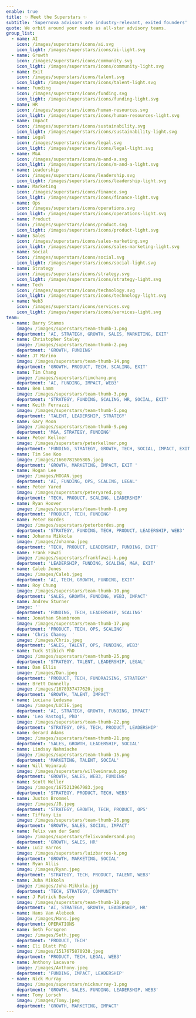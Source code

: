 ```yaml
---
enable: true
title: ✨ Meet the Superstars ✨
subtitle: 'Supernova advisors are industry-relevant, exited founders'
quote: We orbit around your needs as all-star advisory teams.
group_list:
  - name: AI
    icon: /images/superstars/icons/ai.svg
    icon_light: /images/superstars/icons/ai-light.svg
  - name: Growth
    icon: /images/superstars/icons/community.svg
    icon_light: /images/superstars/icons/community-light.svg
  - name: Exit
    icon: /images/superstars/icons/talent.svg
    icon_light: /images/superstars/icons/talent-light.svg
  - name: Funding
    icon: /images/superstars/icons/funding.svg
    icon_light: /images/superstars/icons/funding-light.svg
  - name: HR
    icon: /images/superstars/icons/human-resources.svg
    icon_light: /images/superstars/icons/human-resources-light.svg
  - name: Impact
    icon: /images/superstars/icons/sustainability.svg
    icon_light: /images/superstars/icons/sustainability-light.svg
  - name: Legal
    icon: /images/superstars/icons/legal.svg
    icon_light: /images/superstars/icons/legal-light.svg
  - name: M&A
    icon: /images/superstars/icons/m-and-a.svg
    icon_light: /images/superstars/icons/m-and-a-light.svg
  - name: Leadership
    icon: /images/superstars/icons/leadership.svg
    icon_light: /images/superstars/icons/leadership-light.svg
  - name: Marketing
    icon: /images/superstars/icons/finance.svg
    icon_light: /images/superstars/icons/finance-light.svg
  - name: Ops
    icon: /images/superstars/icons/operations.svg
    icon_light: /images/superstars/icons/operations-light.svg
  - name: Product
    icon: /images/superstars/icons/product.svg
    icon_light: /images/superstars/icons/product-light.svg
  - name: Sales
    icon: /images/superstars/icons/sales-marketing.svg
    icon_light: /images/superstars/icons/sales-marketing-light.svg
  - name: Social
    icon: /images/superstars/icons/social.svg
    icon_light: /images/superstars/icons/social-light.svg
  - name: Strategy
    icon: /images/superstars/icons/strategy.svg
    icon_light: /images/superstars/icons/strategy-light.svg
  - name: Tech
    icon: /images/superstars/icons/technology.svg
    icon_light: /images/superstars/icons/technology-light.svg
  - name: Web3
    icon: /images/superstars/icons/services.svg
    icon_light: /images/superstars/icons/services-light.svg
team:
  - name: Barry Stamos
    image: /images/superstars/team-thumb-1.png
    department: 'AI, STRATEGY, GROWTH, SALES, MARKETING, EXIT'
  - name: Christopher Staley
    image: /images/superstars/team-thumb-2.png
    department: 'GROWTH, FUNDING'
  - name: JT Marino
    image: /images/superstars/team-thumb-14.png
    department: 'GROWTH, PRODUCT, TECH, SCALING, EXIT'
  - name: Tim Chang
    image: /images/superstars/timchang.png
    department: 'AI, FUNDING, IMPACT, WEB3'
  - name: Ben Lamm
    image: /images/superstars/team-thumb-3.png
    department: 'STRATEGY, FUNDING, SCALING, HR, SOCIAL, EXIT'
  - name: Keith Ferrazzi
    image: /images/superstars/team-thumb-5.png
    department: 'TALENT, LEADERSHIP, STRATEGY'
  - name: Gary Moon
    image: /images/superstars/team-thumb-9.png
    department: 'M&A, STRATEGY, FUNDING'
  - name: Peter Kellner
    image: /images/superstars/peterkellner.png
    department: 'FUNDING, STRATEGY, GROWTH, TECH, SOCIAL, IMPACT, EXIT'
  - name: Tim Sae Koo
    image: /images/1660781505805.jpeg
    department: 'GROWTH, MARKETING, IMPACT, EXIT '
  - name: Hogan Lee
    image: /images/HOGAN.jpeg
    department: 'AI, FUNDING, OPS, SCALING, LEGAL'
  - name: Peter Yared
    image: /images/superstars/peteryared.png
    department: 'TECH, PRODUCT, SCALING, LEADERSHIP'
  - name: Ryan Hoover
    image: /images/superstars/team-thumb-8.png
    department: 'PRODUCT, TECH, FUNDING'
  - name: Peter Bordes
    image: /images/superstars/peterbordes.png
    department: 'STRATEGY, FUNDING, TECH, PRODUCT, LEADERSHIP, WEB3'
  - name: Johanna Mikkola
    image: /images/Johanna.jpeg
    department: 'TECH, PRODUCT, LEADERSHIP, FUNDING, EXIT'
  - name: Frank Fawzi
    image: /images/superstars/frankfawzi-k.png
    department: 'LEADERSHIP, FUNDING, SCALING, M&A, EXIT'
  - name: Caleb Jones
    image: /images/Caleb.jpeg
    department: 'AI, TECH, GROWTH, FUNDING, EXIT'
  - name: Roy Chung
    image: /images/superstars/team-thumb-10.png
    department: 'SALES, GROWTH, FUNDING, WEB3, IMPACT'
  - name: Andrew Sturner
    image: ''
    department: 'FUNDING, TECH, LEADERSHIP, SCALING'
  - name: Jonathan Shambroom
    image: /images/superstars/team-thumb-17.png
    department: 'PRODUCT, TECH, OPS, SCALING'
  - name: 'Chris Chaney  '
    image: /images/Chris.jpeg
    department: 'SALES, TALENT, OPS, FUNDING, WEB3'
  - name: Tuck Stibich PhD
    image: /images/superstars/team-thumb-25.png
    department: 'STRATEGY, TALENT, LEADERSHIP, LEGAL'
  - name: Dan Ellis
    image: /images/Dan.jpeg
    department: 'PRODUCT, TECH, FUNDRAISING, STRATEGY'
  - name: Brett Donnelly
    image: /images/1678937477620.jpeg
    department: 'GROWTH, TALENT, IMPACT'
  - name: Luciana Ledesma
    image: /images/LUCIE.jpeg
    department: 'AI, STRATEGY, GROWTH, FUNDING, IMPACT'
  - name: 'Leo Rastogi, PhD'
    image: /images/superstars/team-thumb-22.png
    department: 'STRATEGY, OPS, TECH, PRODUCT, LEADERSHIP'
  - name: Gerard Adams
    image: /images/superstars/team-thumb-21.png
    department: 'SALES, GROWTH, LEADERSHIP, SOCIAL'
  - name: Lindsay Nahmiache
    image: /images/superstars/team-thumb-15.png
    department: 'MARKETING, TALENT, SOCIAL'
  - name: Will Weinraub
    image: /images/superstars/willweinraub.png
    department: 'GROWTH, SALES, WEB3, FUNDING'
  - name: Scott Weller
    image: /images/1675213967983.jpeg
    department: 'STRATEGY, PRODUCT, TECH, WEB3'
  - name: Juston Brommel
    image: /images/JB.jpeg
    department: 'STRATEGY, GROWTH, TECH, PRODUCT, OPS'
  - name: Tiffany Liu
    image: /images/superstars/team-thumb-26.png
    department: 'GROWTH, SALES, SOCIAL, IMPACT'
  - name: Felix van der Sand
    image: /images/superstars/felixvandersand.png
    department: 'GROWTH, SALES, HR'
  - name: Luiz Barros
    image: /images/superstars/luizbarros-k.png
    department: 'GROWTH, MARKETING, SOCIAL'
  - name: Ryan Allis
    image: /images/Ryan.jpeg
    department: 'STRATEGY, TECH, PRODUCT, TALENT, WEB3'
  - name: Juha Mikkola
    image: /images/Juha-Mikkola.jpg
    department: 'TECH, STRATEGY, COMMUNITY'
  - name: J Patrick Bewley
    image: /images/superstars/team-thumb-18.png
    department: 'AI, STRATEGY, GROWTH, LEADERSHIP, HR'
  - name: Hans Van Alebeek
    image: /images/Hans.jpeg
    department: OPERATIONS
  - name: Seth Forsgren
    image: /images/Seth.jpeg
    department: 'PRODUCT, TECH'
  - name: Eli Blatt PhD
    image: /images/1517675870938.jpeg
    department: 'PRODUCT, TECH, LEGAL, WEB3'
  - name: Anthony Lacavaro
    image: /images/Anthony.jpeg
    department: 'FUNDING, IMPACT, LEADERSHIP'
  - name: Nick Murray
    image: /images/superstars/nickmurray-1.png
    department: 'GROWTH, SALES, FUNDING, LEADERSHIP, WEB3'
  - name: Tomy Lorsch
    image: /images/Tomy.jpeg
    department: 'GROWTH, MARKETING, IMPACT'
---
```





























































































































































